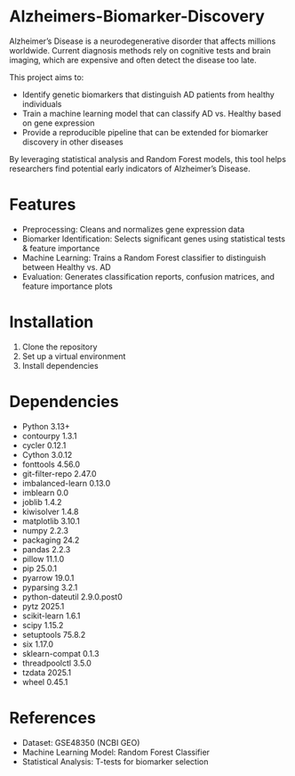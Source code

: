 # Alzheimers-Biomarker-Discovery
Alzheimer’s Disease is a neurodegenerative disorder that affects millions worldwide.
Current diagnosis methods rely on cognitive tests and brain imaging, which are expensive and often detect the disease too late.

This project aims to: 
- Identify genetic biomarkers that distinguish AD patients from healthy individuals
- Train a machine learning model that can classify AD vs. Healthy based on gene expression
- Provide a reproducible pipeline that can be extended for biomarker discovery in other diseases

By leveraging statistical analysis and Random Forest models, this tool helps researchers find potential early indicators of Alzheimer’s Disease.
# Features
- Preprocessing: Cleans and normalizes gene expression data
- Biomarker Identification: Selects significant genes using statistical tests & feature importance
- Machine Learning: Trains a Random Forest classifier to distinguish between Healthy vs. AD
- Evaluation: Generates classification reports, confusion matrices, and feature importance plots
# Installation
1. Clone the repository
2. Set up a virtual environment
3. Install dependencies
# Dependencies
- Python           3.13+
- contourpy        1.3.1
- cycler           0.12.1
- Cython           3.0.12
- fonttools        4.56.0
- git-filter-repo  2.47.0
- imbalanced-learn 0.13.0
- imblearn         0.0
- joblib           1.4.2
- kiwisolver       1.4.8
- matplotlib       3.10.1
- numpy            2.2.3
- packaging        24.2
- pandas           2.2.3
- pillow           11.1.0
- pip              25.0.1
- pyarrow          19.0.1
- pyparsing        3.2.1
- python-dateutil  2.9.0.post0
- pytz             2025.1
- scikit-learn     1.6.1
- scipy            1.15.2
- setuptools       75.8.2
- six              1.17.0
- sklearn-compat   0.1.3
- threadpoolctl    3.5.0
- tzdata           2025.1
- wheel            0.45.1
# References
- Dataset: GSE48350 (NCBI GEO)
- Machine Learning Model: Random Forest Classifier
- Statistical Analysis: T-tests for biomarker selection
